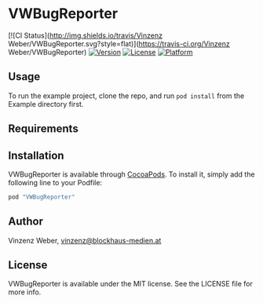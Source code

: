 # VWBugReporter

[![CI Status](http://img.shields.io/travis/Vinzenz Weber/VWBugReporter.svg?style=flat)](https://travis-ci.org/Vinzenz Weber/VWBugReporter)
[![Version](https://img.shields.io/cocoapods/v/VWBugReporter.svg?style=flat)](http://cocoapods.org/pods/VWBugReporter)
[![License](https://img.shields.io/cocoapods/l/VWBugReporter.svg?style=flat)](http://cocoapods.org/pods/VWBugReporter)
[![Platform](https://img.shields.io/cocoapods/p/VWBugReporter.svg?style=flat)](http://cocoapods.org/pods/VWBugReporter)

## Usage

To run the example project, clone the repo, and run `pod install` from the Example directory first.

## Requirements

## Installation

VWBugReporter is available through [CocoaPods](http://cocoapods.org). To install
it, simply add the following line to your Podfile:

```ruby
pod "VWBugReporter"
```

## Author

Vinzenz Weber, vinzenz@blockhaus-medien.at

## License

VWBugReporter is available under the MIT license. See the LICENSE file for more info.
